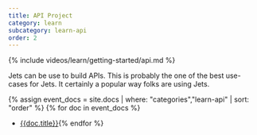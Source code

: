 ```yaml
---
title: API Project
category: learn
subcategory: learn-api
order: 2
---
```


{% include videos/learn/getting-started/api.md %}

Jets can be use to build APIs. This is probably the one of the best use-cases for Jets. It certainly a popular way folks are using Jets.

{% assign event_docs = site.docs | where: "categories","learn-api" | sort: "order" %}
{% for doc in event_docs %}
* [{{doc.title}}]({{doc.url}}){% endfor %}
